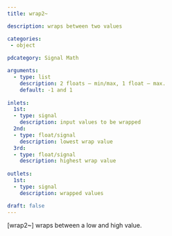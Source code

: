 ```yaml
---
title: wrap2~

description: wraps between two values

categories:
 - object
 
pdcategory: Signal Math

arguments:
  - type: list
    description: 2 floats — min/max, 1 float — max.
    default: -1 and 1
  
inlets:
  1st:
  - type: signal
    description: input values to be wrapped
  2nd:
  - type: float/signal
    description: lowest wrap value
  3rd:
  - type: float/signal
    description: highest wrap value
    
outlets:
  1st:
  - type: signal
    description: wrapped values

draft: false
---
```


[wrap2~] wraps between a low and high value.
